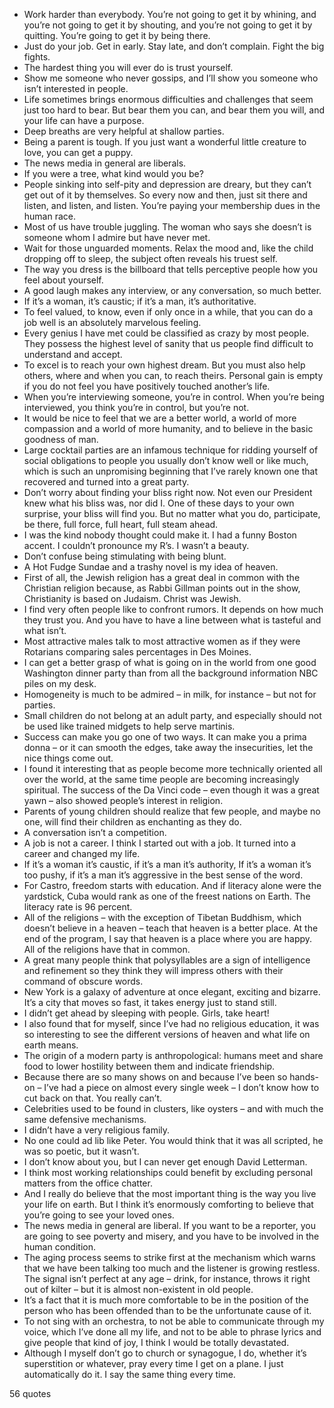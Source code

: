  - Work harder than everybody. You’re not going to get it by whining, and you’re not going to get it by shouting, and you’re not going to get it by quitting. You’re going to get it by being there.
 - Just do your job. Get in early. Stay late, and don’t complain. Fight the big fights.
 - The hardest thing you will ever do is trust yourself.
 - Show me someone who never gossips, and I’ll show you someone who isn’t interested in people.
 - Life sometimes brings enormous difficulties and challenges that seem just too hard to bear. But bear them you can, and bear them you will, and your life can have a purpose.
 - Deep breaths are very helpful at shallow parties.
 - Being a parent is tough. If you just want a wonderful little creature to love, you can get a puppy.
 - The news media in general are liberals.
 - If you were a tree, what kind would you be?
 - People sinking into self-pity and depression are dreary, but they can’t get out of it by themselves. So every now and then, just sit there and listen, and listen, and listen. You’re paying your membership dues in the human race.
 - Most of us have trouble juggling. The woman who says she doesn’t is someone whom I admire but have never met.
 - Wait for those unguarded moments. Relax the mood and, like the child dropping off to sleep, the subject often reveals his truest self.
 - The way you dress is the billboard that tells perceptive people how you feel about yourself.
 - A good laugh makes any interview, or any conversation, so much better.
 - If it’s a woman, it’s caustic; if it’s a man, it’s authoritative.
 - To feel valued, to know, even if only once in a while, that you can do a job well is an absolutely marvelous feeling.
 - Every genius I have met could be classified as crazy by most people. They possess the highest level of sanity that us people find difficult to understand and accept.
 - To excel is to reach your own highest dream. But you must also help others, where and when you can, to reach theirs. Personal gain is empty if you do not feel you have positively touched another’s life.
 - When you’re interviewing someone, you’re in control. When you’re being interviewed, you think you’re in control, but you’re not.
 - It would be nice to feel that we are a better world, a world of more compassion and a world of more humanity, and to believe in the basic goodness of man.
 - Large cocktail parties are an infamous technique for ridding yourself of social obligations to people you usually don’t know well or like much, which is such an unpromising beginning that I’ve rarely known one that recovered and turned into a great party.
 - Don’t worry about finding your bliss right now. Not even our President knew what his bliss was, nor did I. One of these days to your own surprise, your bliss will find you. But no matter what you do, participate, be there, full force, full heart, full steam ahead.
 - I was the kind nobody thought could make it. I had a funny Boston accent. I couldn’t pronounce my R’s. I wasn’t a beauty.
 - Don’t confuse being stimulating with being blunt.
 - A Hot Fudge Sundae and a trashy novel is my idea of heaven.
 - First of all, the Jewish religion has a great deal in common with the Christian religion because, as Rabbi Gillman points out in the show, Christianity is based on Judaism. Christ was Jewish.
 - I find very often people like to confront rumors. It depends on how much they trust you. And you have to have a line between what is tasteful and what isn’t.
 - Most attractive males talk to most attractive women as if they were Rotarians comparing sales percentages in Des Moines.
 - I can get a better grasp of what is going on in the world from one good Washington dinner party than from all the background information NBC piles on my desk.
 - Homogeneity is much to be admired – in milk, for instance – but not for parties.
 - Small children do not belong at an adult party, and especially should not be used like trained midgets to help serve martinis.
 - Success can make you go one of two ways. It can make you a prima donna – or it can smooth the edges, take away the insecurities, let the nice things come out.
 - I found it interesting that as people become more technically oriented all over the world, at the same time people are becoming increasingly spiritual. The success of the Da Vinci code – even though it was a great yawn – also showed people’s interest in religion.
 - Parents of young children should realize that few people, and maybe no one, will find their children as enchanting as they do.
 - A conversation isn’t a competition.
 - A job is not a career. I think I started out with a job. It turned into a career and changed my life.
 - If it’s a woman it’s caustic, if it’s a man it’s authority, If it’s a woman it’s too pushy, if it’s a man it’s aggressive in the best sense of the word.
 - For Castro, freedom starts with education. And if literacy alone were the yardstick, Cuba would rank as one of the freest nations on Earth. The literacy rate is 96 percent.
 - All of the religions – with the exception of Tibetan Buddhism, which doesn’t believe in a heaven – teach that heaven is a better place. At the end of the program, I say that heaven is a place where you are happy. All of the religions have that in common.
 - A great many people think that polysyllables are a sign of intelligence and refinement so they think they will impress others with their command of obscure words.
 - New York is a galaxy of adventure at once elegant, exciting and bizarre. It’s a city that moves so fast, it takes energy just to stand still.
 - I didn’t get ahead by sleeping with people. Girls, take heart!
 - I also found that for myself, since I’ve had no religious education, it was so interesting to see the different versions of heaven and what life on earth means.
 - The origin of a modern party is anthropological: humans meet and share food to lower hostility between them and indicate friendship.
 - Because there are so many shows on and because I’ve been so hands-on – I’ve had a piece on almost every single week – I don’t know how to cut back on that. You really can’t.
 - Celebrities used to be found in clusters, like oysters – and with much the same defensive mechanisms.
 - I didn’t have a very religious family.
 - No one could ad lib like Peter. You would think that it was all scripted, he was so poetic, but it wasn’t.
 - I don’t know about you, but I can never get enough David Letterman.
 - I think most working relationships could benefit by excluding personal matters from the office chatter.
 - And I really do believe that the most important thing is the way you live your life on earth. But I think it’s enormously comforting to believe that you’re going to see your loved ones.
 - The news media in general are liberal. If you want to be a reporter, you are going to see poverty and misery, and you have to be involved in the human condition.
 - The aging process seems to strike first at the mechanism which warns that we have been talking too much and the listener is growing restless. The signal isn’t perfect at any age – drink, for instance, throws it right out of kilter – but it is almost non-existent in old people.
 - It’s a fact that it is much more comfortable to be in the position of the person who has been offended than to be the unfortunate cause of it.
 - To not sing with an orchestra, to not be able to communicate through my voice, which I’ve done all my life, and not to be able to phrase lyrics and give people that kind of joy, I think I would be totally devastated.
 - Although I myself don’t go to church or synagogue, I do, whether it’s superstition or whatever, pray every time I get on a plane. I just automatically do it. I say the same thing every time.

56 quotes